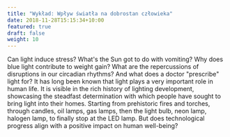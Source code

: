 ```yaml
---
title: "Wykład: Wpływ światła na dobrostan człowieka"
date: 2018-11-28T15:15:34+10:00
featured: true
draft: false
weight: 10
---
```

Can light induce stress? What's the Sun got to do with vomiting? Why does blue light contribute to weight gain? What are the repercussions of disruptions in our circadian rhythms? And what does a doctor "prescribe" light for?
It has long been known that light plays a very important role in human life. It is visible in the rich history of lighting development, showcasing the steadfast determination with which people have sought to bring light into their homes.
Starting from prehistoric fires and torches, through candles, oil lamps, gas lamps, then the light bulb, neon lamp, halogen lamp, to finally stop at the LED lamp. But does technological progress align with a positive impact on human well-being?